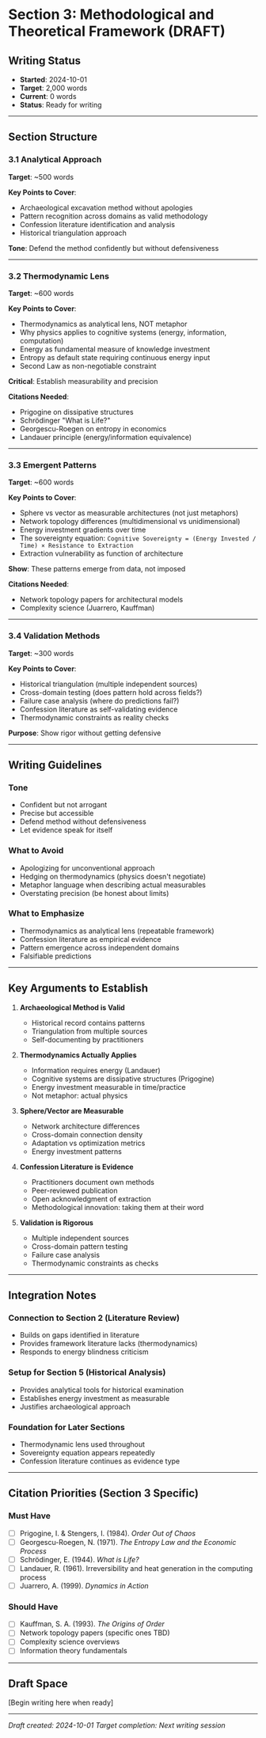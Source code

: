 # Section 3: Methodological and Theoretical Framework (DRAFT)

## Writing Status
- **Started**: 2024-10-01
- **Target**: 2,000 words
- **Current**: 0 words
- **Status**: Ready for writing

---

## Section Structure

### 3.1 Analytical Approach
**Target**: ~500 words

**Key Points to Cover**:
- Archaeological excavation method without apologies
- Pattern recognition across domains as valid methodology
- Confession literature identification and analysis
- Historical triangulation approach

**Tone**: Defend the method confidently but without defensiveness

---

### 3.2 Thermodynamic Lens
**Target**: ~600 words

**Key Points to Cover**:
- Thermodynamics as analytical lens, NOT metaphor
- Why physics applies to cognitive systems (energy, information, computation)
- Energy as fundamental measure of knowledge investment
- Entropy as default state requiring continuous energy input
- Second Law as non-negotiable constraint

**Critical**: Establish measurability and precision

**Citations Needed**:
- Prigogine on dissipative structures
- Schrödinger "What is Life?"
- Georgescu-Roegen on entropy in economics
- Landauer principle (energy/information equivalence)

---

### 3.3 Emergent Patterns
**Target**: ~600 words

**Key Points to Cover**:
- Sphere vs vector as measurable architectures (not just metaphors)
- Network topology differences (multidimensional vs unidimensional)
- Energy investment gradients over time
- The sovereignty equation: `Cognitive Sovereignty = (Energy Invested / Time) × Resistance to Extraction`
- Extraction vulnerability as function of architecture

**Show**: These patterns emerge from data, not imposed

**Citations Needed**:
- Network topology papers for architectural models
- Complexity science (Juarrero, Kauffman)

---

### 3.4 Validation Methods
**Target**: ~300 words

**Key Points to Cover**:
- Historical triangulation (multiple independent sources)
- Cross-domain testing (does pattern hold across fields?)
- Failure case analysis (where do predictions fail?)
- Confession literature as self-validating evidence
- Thermodynamic constraints as reality checks

**Purpose**: Show rigor without getting defensive

---

## Writing Guidelines

### Tone
- Confident but not arrogant
- Precise but accessible
- Defend method without defensiveness
- Let evidence speak for itself

### What to Avoid
- Apologizing for unconventional approach
- Hedging on thermodynamics (physics doesn't negotiate)
- Metaphor language when describing actual measurables
- Overstating precision (be honest about limits)

### What to Emphasize
- Thermodynamics as analytical lens (repeatable framework)
- Confession literature as empirical evidence
- Pattern emergence across independent domains
- Falsifiable predictions

---

## Key Arguments to Establish

1. **Archaeological Method is Valid**
   - Historical record contains patterns
   - Triangulation from multiple sources
   - Self-documenting by practitioners

2. **Thermodynamics Actually Applies**
   - Information requires energy (Landauer)
   - Cognitive systems are dissipative structures (Prigogine)
   - Energy investment measurable in time/practice
   - Not metaphor: actual physics

3. **Sphere/Vector are Measurable**
   - Network architecture differences
   - Cross-domain connection density
   - Adaptation vs optimization metrics
   - Energy investment patterns

4. **Confession Literature is Evidence**
   - Practitioners document own methods
   - Peer-reviewed publication
   - Open acknowledgment of extraction
   - Methodological innovation: taking them at their word

5. **Validation is Rigorous**
   - Multiple independent sources
   - Cross-domain pattern testing
   - Failure case analysis
   - Thermodynamic constraints as checks

---

## Integration Notes

### Connection to Section 2 (Literature Review)
- Builds on gaps identified in literature
- Provides framework literature lacks (thermodynamics)
- Responds to energy blindness criticism

### Setup for Section 5 (Historical Analysis)
- Provides analytical tools for historical examination
- Establishes energy investment as measurable
- Justifies archaeological approach

### Foundation for Later Sections
- Thermodynamic lens used throughout
- Sovereignty equation appears repeatedly
- Confession literature continues as evidence type

---

## Citation Priorities (Section 3 Specific)

### Must Have
- [ ] Prigogine, I. & Stengers, I. (1984). *Order Out of Chaos*
- [ ] Georgescu-Roegen, N. (1971). *The Entropy Law and the Economic Process*
- [ ] Schrödinger, E. (1944). *What is Life?*
- [ ] Landauer, R. (1961). Irreversibility and heat generation in the computing process
- [ ] Juarrero, A. (1999). *Dynamics in Action*

### Should Have
- [ ] Kauffman, S. A. (1993). *The Origins of Order*
- [ ] Network topology papers (specific ones TBD)
- [ ] Complexity science overviews
- [ ] Information theory fundamentals

---

## Draft Space

[Begin writing here when ready]

---

*Draft created: 2024-10-01*
*Target completion: Next writing session*
